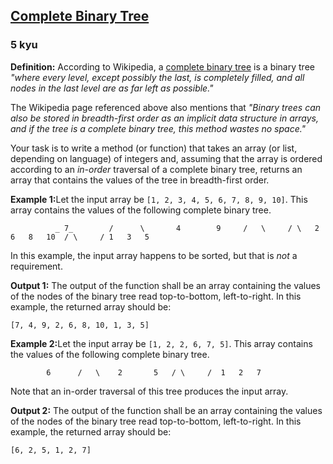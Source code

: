 <h2><a href=https://www.codewars.com/kata/5c80b55e95eba7650dc671ea/train/python target="_blank">Complete Binary Tree</a></h2><h3>5 kyu</h3><p><strong>Definition:</strong> According to Wikipedia, a <a href="https://en.wikipedia.org/wiki/Binary_tree#Types_of_binary_trees" data-turbolinks="false" target="_blank">complete binary tree</a> is a binary tree <em>"where every level, except possibly the last, is completely filled, and all nodes in the last level are as far left as possible."</em></p><p>The Wikipedia page referenced above also mentions that <em>"Binary trees can also be stored in breadth-first order as an implicit data structure in arrays, and if the tree is a complete binary tree, this method wastes no space."</em></p><p>Your task is to write a method (or function) that takes an array (or list, depending on language) of integers and, assuming that the array is ordered according to an <em>in-order</em> traversal of a complete binary tree, returns an array that contains the values of the tree in breadth-first order.</p><p><strong>Example 1:</strong>Let the input array be <code>[1, 2, 3, 4, 5, 6, 7, 8, 9, 10]</code>. This array contains the values of the following complete binary tree. </p><pre><code>          _ 7_        /      \       4        9     /   \     / \   2      6   8   10  / \     / 1   3   5</code></pre><p>In this example, the input array happens to be sorted, but that is <em>not</em> a requirement.</p><p><strong>Output 1:</strong> The output of the function shall be an array containing the values of the nodes of the binary tree read top-to-bottom, left-to-right. In this example, the returned array should be:</p><p><code>[7, 4, 9, 2, 6, 8, 10, 1, 3, 5]</code></p><p><strong>Example 2:</strong>Let the input array be <code>[1, 2, 2, 6, 7, 5]</code>. This array contains the values of the following complete binary tree. </p><pre><code>        6      /   \    2       5   / \     /  1   2   7 </code></pre><p>Note that an in-order traversal of this tree produces the input array.</p><p><strong>Output 2:</strong> The output of the function shall be an array containing the values of the nodes of the binary tree read top-to-bottom, left-to-right. In this example, the returned array should be:</p><p><code>[6, 2, 5, 1, 2, 7]</code></p>
